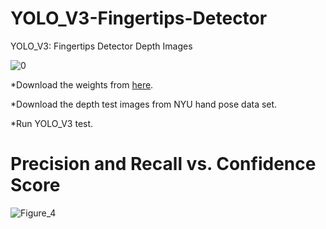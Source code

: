 # YOLO_V3-Fingertips-Detector
YOLO_V3: Fingertips Detector Depth Images



![0](https://user-images.githubusercontent.com/50027513/130701662-74f82fce-3e69-48ed-a678-14cf546622c7.png)


*Download the weights from [here](https://drive.google.com/file/d/1wLWsx6u3UgmOgQWfas9qrFTdyfdR3pRe/view?usp=sharing).

*Download the depth test images from NYU hand pose data set.

*Run YOLO_V3 test.

# Precision and Recall vs. Confidence Score

![Figure_4](https://user-images.githubusercontent.com/50027513/130703477-022e3edc-f2cd-412b-986a-2ac0ed45eb11.png)

